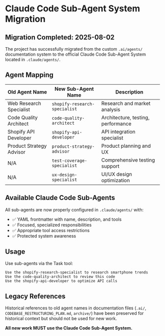 # Claude Code Sub-Agent System Migration

## Migration Completed: 2025-08-02

The project has successfully migrated from the custom `.ai/agents/` documentation system to the official Claude Code Sub-Agent System located in `.claude/agents/`.

## Agent Mapping

| Old Agent Name | New Sub-Agent Name | Description |
|----------------|-------------------|-------------|
| Web Research Specialist | `shopify-research-specialist` | Research and market analysis |
| Code Quality Architect | `code-quality-architect` | Architecture, testing, performance |
| Shopify API Developer | `shopify-api-developer` | API integration specialist |
| Product Strategy Advisor | `product-strategy-advisor` | Product planning and UX |
| N/A | `test-coverage-specialist` | Comprehensive testing support |
| N/A | `ux-design-specialist` | UI/UX design optimization |

## Available Claude Code Sub-Agents

All sub-agents are now properly configured in `.claude/agents/` with:
- ✅ YAML frontmatter with name, description, and tools
- ✅ Focused, specialized responsibilities
- ✅ Appropriate tool access restrictions
- ✅ Protected system awareness

## Usage

Use sub-agents via the Task tool:
```
Use the shopify-research-specialist to research smartphone trends
Use the code-quality-architect to review this code
Use the shopify-api-developer to optimize API calls
```

## Legacy References

Historical references to old agent names in documentation files (`.ai/`, `CODEBASE_RESTRUCTURING_PLAN.md`, `archive/`) have been preserved for historical context but should not be used for new work.

**All new work MUST use the Claude Code Sub-Agent System.**